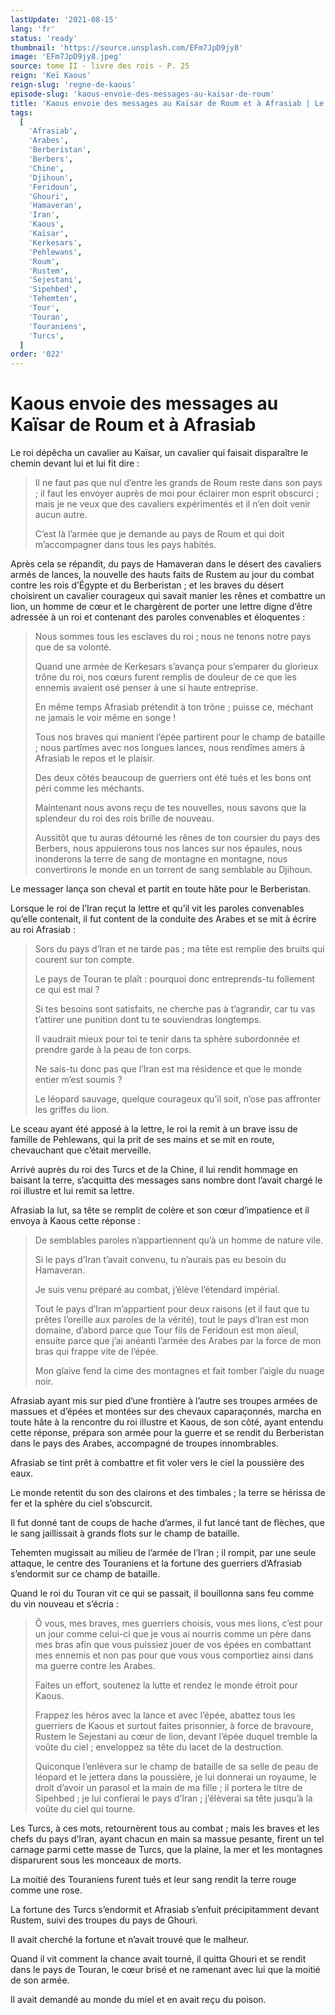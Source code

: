 ```yaml
---
lastUpdate: '2021-08-15'
lang: 'fr'
status: 'ready'
thumbnail: 'https://source.unsplash.com/EFm7JpD9jy8'
image: 'EFm7JpD9jy8.jpeg'
source: tome II - livre des rois - P. 25
reign: 'Keï Kaous'
reign-slug: 'regne-de-kaous'
episode-slug: 'kaous-envoie-des-messages-au-kaisar-de-roum'
title: 'Kaous envoie des messages au Kaïsar de Roum et à Afrasiab | Le Livre des Rois | Shâhnâmeh'
tags:
  [
    'Afrasiab',
    'Arabes',
    'Berberistan',
    'Berbers',
    'Chine',
    'Djihoun',
    'Feridoun',
    'Ghouri',
    'Hamaveran',
    'Iran',
    'Kaous',
    'Kaïsar',
    'Kerkesars',
    'Pehlewans',
    'Roum',
    'Rustem',
    'Sejestani',
    'Sipehbed',
    'Tehemten',
    'Tour',
    'Touran',
    'Touraniens',
    'Turcs',
  ]
order: '022'
---
```


<!-- LTeX: language=fr -->

# Kaous envoie des messages au Kaïsar de Roum et à Afrasiab

Le roi dépêcha un cavalier au Kaïsar, un cavalier qui faisait disparaître le chemin devant lui et lui fit dire :

> Il ne faut pas que nul d’entre les grands de Roum reste dans son pays ; il faut les envoyer auprès de moi pour éclairer mon esprit obscurci ; mais je ne veux que des cavaliers expérimentés et il n’en doit venir aucun autre.
>
> C’est là l’armée que je demande au pays de Roum et qui doit m’accompagner dans tous les pays habités.

Après cela se répandit, du pays de Hamaveran dans le désert des cavaliers armés de lances, la nouvelle des hauts faits de Rustem au jour du combat contre les rois d’Égypte et du Berberistan ; et les braves du désert choisirent un cavalier courageux qui savait manier les rênes et combattre un lion, un homme de cœur et le chargèrent de porter une lettre digne d’être adressée à un roi et contenant des paroles convenables et éloquentes :

> Nous sommes tous les esclaves du roi ; nous ne tenons notre pays que de sa volonté.
>
> Quand une armée de Kerkesars s’avança pour s’emparer du glorieux trône du roi, nos cœurs furent remplis de douleur de ce que les ennemis avaient osé penser à une si haute entreprise.
>
> En même temps Afrasiab prétendit à ton trône ; puisse ce, méchant ne jamais le voir même en songe !
>
> Tous nos braves qui manient l’épée partirent pour le champ de bataille ; nous partîmes avec nos longues lances, nous rendîmes amers à Afrasiab le repos et le plaisir.
>
> Des deux côtés beaucoup de guerriers ont été tués et les bons ont péri comme les méchants.
>
> Maintenant nous avons reçu de tes nouvelles, nous savons que la splendeur du roi des rois brille de nouveau.
>
> Aussitôt que tu auras détourné les rênes de ton coursier du pays des Berbers, nous appuierons tous nos lances sur nos épaules, nous inonderons la terre de sang de montagne en montagne, nous convertirons le monde en un torrent de sang semblable au Djihoun.

Le messager lança son cheval et partit en toute hâte pour le Berberistan.

Lorsque le roi de l’Iran reçut la lettre et qu’il vit les paroles convenables qu’elle contenait, il fut content de la conduite des Arabes et se mit à écrire au roi Afrasiab :

> Sors du pays d’Iran et ne tarde pas ; ma tête est remplie des bruits qui courent sur ton compte.
>
> Le pays de Touran te plaît : pourquoi donc entreprends-tu follement ce qui est mal ?
>
> Si tes besoins sont satisfaits, ne cherche pas à t’agrandir, car tu vas t’attirer une punition dont tu te souviendras longtemps.
>
> Il vaudrait mieux pour toi te tenir dans ta sphère subordonnée et prendre garde à la peau de ton corps.
>
> Ne sais-tu donc pas que l’Iran est ma résidence et que le monde entier m’est soumis ?
>
> Le léopard sauvage, quelque courageux qu’il soit, n’ose pas affronter les griffes du lion.

Le sceau ayant été apposé à la lettre, le roi la remit à un brave issu de famille de Pehlewans, qui la prit de ses mains et se mit en route, chevauchant que c’était merveille.

Arrivé auprès du roi des Turcs et de la Chine, il lui rendit hommage en baisant la terre, s’acquitta des messages sans nombre dont l’avait chargé le roi illustre et lui remit sa lettre.

Afrasiab la lut, sa tête se remplit de colère et son cœur d’impatience et il envoya à Kaous cette réponse :

> De semblables paroles n’appartiennent qu’à un homme de nature vile.
>
> Si le pays d’Iran t’avait convenu, tu n’aurais pas eu besoin du Hamaveran.
>
> Je suis venu préparé au combat, j’élève l’étendard impérial.
>
> Tout le pays d’Iran m’appartient pour deux raisons (et il faut que tu prêtes l’oreille aux paroles de la vérité), tout le pays d’Iran est mon domaine, d’abord parce que Tour fils de Feridoun est mon aïeul, ensuite parce que j’ai anéanti l’armée des Arabes par la force de mon bras qui frappe vite de l’épée.
>
> Mon glaive fend la cime des montagnes et fait tomber l’aigle du nuage noir.

Afrasiab ayant mis sur pied d’une frontière à l’autre ses troupes armées de massues et d’épées et montées sur des chevaux caparaçonnés, marcha en toute hâte à la rencontre du roi illustre et Kaous, de son côté, ayant entendu cette réponse, prépara son armée pour la guerre et se rendit du Berberistan dans le pays des Arabes, accompagné de troupes innombrables.

Afrasiab se tint prêt à combattre et fit voler vers le ciel la poussière des eaux.

Le monde retentit du son des clairons et des timbales ; la terre se hérissa de fer et la sphère du ciel s’obscurcit.

Il fut donné tant de coups de hache d’armes, il fut lancé tant de flèches, que le sang jaillissait à grands flots sur le champ de bataille.

Tehemten mugissait au milieu de l’armée de l’Iran ; il rompit, par une seule attaque, le centre des Touraniens et la fortune des guerriers d’Afrasiab s’endormit sur ce champ de bataille.

Quand le roi du Touran vit ce qui se passait, il bouillonna sans feu comme du vin nouveau et s’écria :

> Ô vous, mes braves, mes guerriers choisis, vous mes lions, c’est pour un jour comme celui-ci que je vous ai nourris comme un père dans mes bras afin que vous puissiez jouer de vos épées en combattant mes ennemis et non pas pour que vous vous comportiez ainsi dans ma guerre contre les Arabes.
>
> Faites un effort, soutenez la lutte et rendez le monde étroit pour Kaous.
>
> Frappez les héros avec la lance et avec l’épée, abattez tous les guerriers de Kaous et surtout faites prisonnier, à force de bravoure, Rustem le Sejestani au cœur de lion, devant l’épée duquel tremble la voûte du ciel ; enveloppez sa tête du lacet de la destruction.
>
> Quiconque l’enlèvera sur le champ de bataille de sa selle de peau de léopard et le jettera dans la poussière, je lui donnerai un royaume, le droit d’avoir un parasol et la main de ma fille ; il portera le titre de Sipehbed ; je lui confierai le pays d’Iran ; j’élèverai sa tête jusqu’à la voûte du ciel qui tourne.

Les Turcs, à ces mots, retournèrent tous au combat ; mais les braves et les chefs du pays d’Iran, ayant chacun en main sa massue pesante, firent un tel carnage parmi cette masse de Turcs, que la plaine, la mer et les montagnes disparurent sous les monceaux de morts.

La moitié des Touraniens furent tués et leur sang rendit la terre rouge comme une rose.

La fortune des Turcs s’endormit et Afrasiab s’enfuit précipitamment devant Rustem, suivi des troupes du pays de Ghouri.

Il avait cherché la fortune et n’avait trouvé que le malheur.

Quand il vit comment la chance avait tourné, il quitta Ghouri et se rendit dans le pays de Touran, le cœur brisé et ne ramenant avec lui que la moitié de son armée.

Il avait demandé au monde du miel et en avait reçu du poison.
